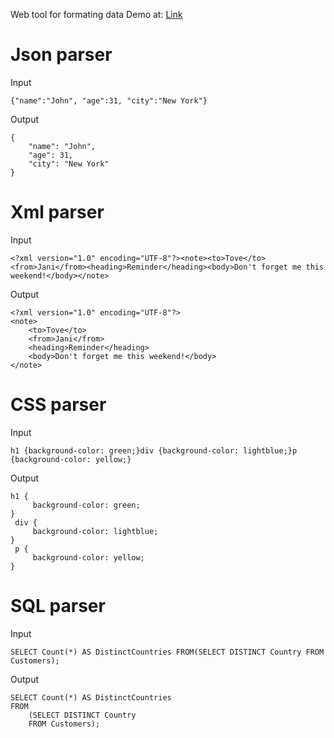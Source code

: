Web tool for formating data
Demo at: [Link](https://nqloc.github.io)

# Json parser
Input
```
{"name":"John", "age":31, "city":"New York"}
```
Output
```
{
    "name": "John",
    "age": 31,
    "city": "New York"
}
```

# Xml parser
Input
```
<?xml version="1.0" encoding="UTF-8"?><note><to>Tove</to><from>Jani</from><heading>Reminder</heading><body>Don't forget me this weekend!</body></note>
```
Output
```
<?xml version="1.0" encoding="UTF-8"?>
<note>
    <to>Tove</to>
    <from>Jani</from>
    <heading>Reminder</heading>
    <body>Don't forget me this weekend!</body>
</note>
```

# CSS parser
Input
```
h1 {background-color: green;}div {background-color: lightblue;}p {background-color: yellow;}
```
Output
```
h1 {
     background-color: green;
}
 div {
     background-color: lightblue;
}
 p {
     background-color: yellow;
}
```

# SQL parser
Input
```
SELECT Count(*) AS DistinctCountries FROM(SELECT DISTINCT Country FROM Customers);
```
Output
```
SELECT Count(*) AS DistinctCountries
FROM 
    (SELECT DISTINCT Country
    FROM Customers);
```
